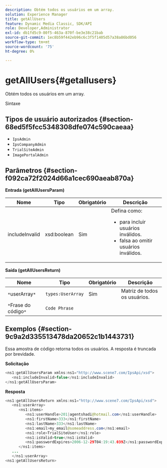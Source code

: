 ```yaml
---
description: Obtém todos os usuários em um array.
solution: Experience Manager
title: getAllUsers
feature: Dynamic Media Classic, SDK/API
role: Developer,Administrator
exl-id: db1fd5c9-80f5-463a-870f-be3e38c21bab
source-git-commit: 1ec8b59f442eb96c6c3f5f1405d57a38a86bd056
workflow-type: tm+mt
source-wordcount: '75'
ht-degree: 0%

---
```


# getAllUsers{#getallusers}

Obtém todos os usuários em um array.

Sintaxe

## Tipos de usuário autorizados {#section-68ed5f5fcc5348308dfe074c590caeaa}

* `IpsAdmin`
* `IpsCompanyAdmin`
* `TrialSiteAdmin`
* `ImagePortalAdmin`

## Parâmetros {#section-f092ca72f2024d66a1cec690aeab870a}

**Entrada (getAllUsersParam)**

<table id="table_1FE6DDADBD134E6D8BD4B52F1EAD2E85"> 
 <thead> 
  <tr> 
   <th colname="col1" class="entry"> Nome </th> 
   <th colname="col2" class="entry"> Tipo </th> 
   <th colname="col3" class="entry"> Obrigatório </th> 
   <th colname="col4" class="entry"> Descrição </th> 
  </tr> 
 </thead>
 <tbody> 
  <tr> 
   <td colname="col1"> <span class="codeph"> <span class="varname"> includeInvalid</span> </span> </td> 
   <td colname="col2"> <span class="codeph"> xsd:boolean</span> </td> 
   <td colname="col3"> Sim </td> 
   <td colname="col4">Defina como: 
    <ul id="ul_FB9F59A8293B4CCA98E42EBF8412C77B"> 
     <li id="li_3C2E6C4D3478411FA1A34D5CBFFC8108"><span class="codeph"> </span> para incluir usuários inválidos. </li> 
     <li id="li_7FCA0DE4BE2248A690076FEC6854F5CE"><span class="codeph"> </span> falsa ao omitir usuários inválidos. </li> 
    </ul> </td> 
  </tr> 
 </tbody> 
</table>

**Saída (getAllUsersReturn)**

| Nome | Tipo | Obrigatório | Descrição |
|---|---|---|---|
| `*`userArray`*` | `types:UserArray` | Sim | Matriz de todos os usuários. |
| `*`Frase do código`*` | `Code Phrase` |  |  |

## Exemplos {#section-9c9a2d335513478da20652c1b1443731}

Essa amostra de código retorna todos os usuários. A resposta é truncada por brevidade.

**Solicitação**

```java
<ns1:getAllUsersParam xmlns:ns1="http://www.scene7.com/IpsApi/xsd">
   <ns1:includeInvalid>false</ns1:includeInvalid>
</ns1:getAllUsersParam>
```

**Resposta**

```java
<ns1:getAllUsersReturn xmlns:ns1="http://www.scene7.com/IpsApi/xsd">
   <ns1:userArray>
      <ns1:items>
         <ns1:userHandle>201|agentshadi@hotmail.com</ns1:userHandle>
         <ns1:firstName>333</ns1:firstName>
         <ns1:lastName>333</ns1:lastName>
         <ns1:email>my_email@someaddress.com</ns1:email>
         <ns1:role>TrialSiteUser</ns1:role>
         <ns1:isValid>true</ns1:isValid>
         <ns1:passwordExpires>2006-12-29T04:19:43.039Z</ns1:passwordExpires>
      </ns1:items>
   ...
   </ns1:userArray>
<ns1:getAllUsersReturn>
```
